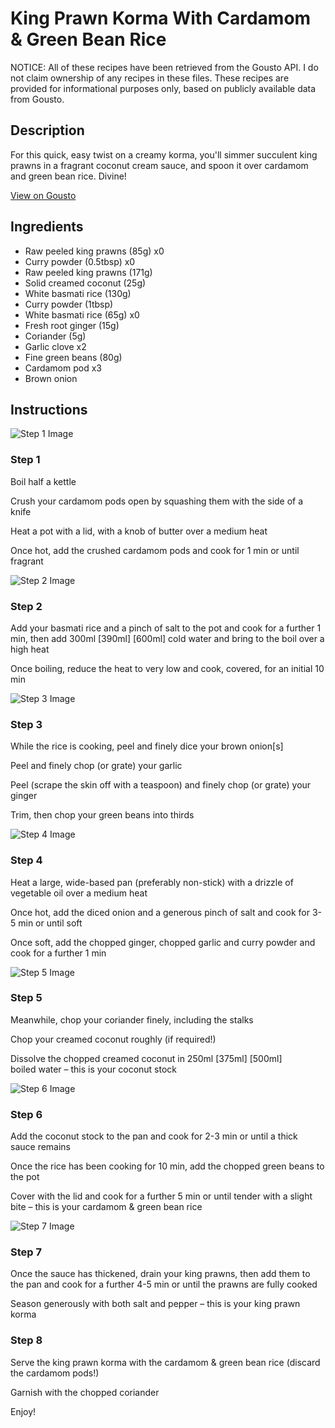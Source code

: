 # King Prawn Korma With Cardamom & Green Bean Rice

NOTICE: All of these recipes have been retrieved from the Gousto API. I do not claim ownership of any recipes in these files. These recipes are provided for informational purposes only, based on publicly available data from Gousto.

## Description

For this quick, easy twist on a creamy korma, you'll simmer succulent king prawns in a fragrant coconut cream sauce, and spoon it over cardamom and green bean rice. Divine!

[View on Gousto](https://www.gousto.co.uk/recipes/cookbook/classic-king-prawn-korma-green-bean-rice)

## Ingredients

- Raw peeled king prawns (85g) x0
- Curry powder (0.5tbsp) x0
- Raw peeled king prawns (171g)
- Solid creamed coconut (25g)
- White basmati rice (130g)
- Curry powder (1tbsp)
- White basmati rice (65g) x0
- Fresh root ginger (15g)
- Coriander (5g)
- Garlic clove x2
- Fine green beans (80g)
- Cardamom pod x3
- Brown onion

## Instructions

![Step 1 Image](https://production-media.gousto.co.uk/cms/recipe-step-image/Step-1-1599060453765-x200.jpg)

### Step 1

Boil half a kettle

Crush your cardamom pods open by squashing them with the side of a knife

Heat a pot with a lid, with a knob of butter over a medium heat

Once hot, add the crushed cardamom pods and cook for 1 min or until fragrant

![Step 2 Image](https://production-media.gousto.co.uk/cms/recipe-step-image/Step-2-1599060459145-x200.jpg)

### Step 2

Add your basmati rice and a pinch of salt to the pot and cook for a further 1 min, then add 300ml <span class="text-purple">[390ml]</span> <span class="text-danger">[600ml]</span> cold water and bring to the boil over a high heat

Once boiling, reduce the heat to very low and cook, covered, for an initial 10 min

![Step 3 Image](https://production-media.gousto.co.uk/cms/recipe-step-image/Step-3-1599060463768-x200.jpg)

### Step 3

While the rice is cooking, peel and finely dice your brown onion[s]

Peel and finely chop (or grate) your garlic

Peel (scrape the skin off with a teaspoon) and finely chop (or grate) your ginger

Trim, then chop your green beans into thirds

![Step 4 Image](https://production-media.gousto.co.uk/cms/recipe-step-image/Step-4-1599060475869-x200.jpg)

### Step 4

Heat a large, wide-based pan (preferably non-stick) with a drizzle of vegetable oil over a medium heat

Once hot, add the diced onion and a generous pinch of salt and cook for 3-5 min or until soft

Once soft, add the chopped ginger, chopped garlic and curry powder and cook for a further 1 min

![Step 5 Image](https://production-media.gousto.co.uk/cms/recipe-step-image/Step-5-1599060490492-x200.jpg)

### Step 5

Meanwhile, chop your coriander finely, including the stalks

Chop your creamed coconut roughly (if required!)

Dissolve the chopped creamed coconut in 250ml<span class="text-purple"> [375ml]</span> <span class="text-danger">[500ml]</span> boiled water – this is your coconut stock

![Step 6 Image](https://production-media.gousto.co.uk/cms/recipe-step-image/Step-6-1599060500872-x200.jpg)

### Step 6

Add the coconut stock to the pan and cook for 2-3 min or until a thick sauce remains

Once the rice has been cooking for 10 min, add the chopped green beans to the pot

Cover with the lid and cook for a further 5 min or until tender with a slight bite – this is your cardamom & green bean rice

![Step 7 Image](https://production-media.gousto.co.uk/cms/recipe-step-image/Step-7-1599060506148-x200.jpg)

### Step 7

Once the sauce has thickened, drain your king prawns, then add them to the pan and cook for a further 4-5 min or until the prawns are fully cooked

Season generously with both salt and pepper – this is your king prawn korma

### Step 8

Serve the king prawn korma with the cardamom & green bean rice (discard the cardamom pods!)

Garnish with the chopped coriander

Enjoy!


